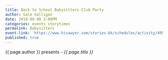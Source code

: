 ```yaml
---
title: Back to School Babysitters Club Party
author: Gale Galligan
date: 2018-09-08 3:00PM
categories: events storytimes
permalink: Babysitters
event-link: 'https://www.hisawyer.com/stories-bk/schedules/activity/495322'
published: true
---
```

{{ page.author }} presents - *{{ page.title }}*
